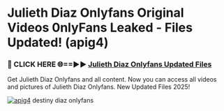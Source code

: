 # Julieth Diaz Onlyfans Original Videos 0nlyFans Leaked - Files Updated! (apig4)

<h3>🔴 CLICK HERE 🌐==►► <a href="https://tinyurl.com/2wckxsce" rel="nofollow">Julieth Diaz Onlyfans Updated Files</a></h3>

Get Julieth Diaz Onlyfans and all content. Now you can access all videos and pictures of Julieth Diaz Onlyfans. New Updated Files 2025!

[![apig4](https://i.imgur.com/AFduVYN.gif)](https://tinyurl.com/2wckxsce)
destiny diaz onlyfans